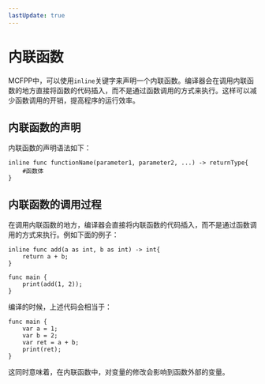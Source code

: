 ```yaml
---
lastUpdate: true
---
```


# 内联函数

MCFPP中，可以使用`inline`关键字来声明一个内联函数。编译器会在调用内联函数的地方直接将函数的代码插入，而不是通过函数调用的方式来执行。这样可以减少函数调用的开销，提高程序的运行效率。

## 内联函数的声明

内联函数的声明语法如下：

```mcfpp
inline func functionName(parameter1, parameter2, ...) -> returnType{
    #函数体
}
```

## 内联函数的调用过程

在调用内联函数的地方，编译器会直接将内联函数的代码插入，而不是通过函数调用的方式来执行。例如下面的例子：

```mcfpp
inline func add(a as int, b as int) -> int{
    return a + b;
}

func main {
    print(add(1, 2));
}
```

编译的时候，上述代码会相当于：

```mcfpp
func main {
    var a = 1;
    var b = 2;
    var ret = a + b;
    print(ret);
}
```

这同时意味着，在内联函数中，对变量的修改会影响到函数外部的变量。
